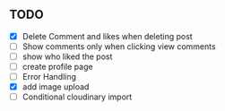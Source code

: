 ## TODO

- [x] Delete Comment and likes when deleting post
- [ ] Show comments only when clicking view comments
- [ ] show who liked the post
- [ ] create profile page
- [ ] Error Handling
- [x] add image upload
- [ ] Conditional cloudinary import
